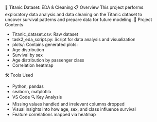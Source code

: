 🚢 Titanic Dataset: EDA & Cleaning
📋 Overview
This project performs exploratory data analysis and data cleaning on the Titanic dataset to uncover survival patterns and prepare data for future modeling.
📁 Project Contents
- Titanic_dataset.csv: Raw dataset
- task2_eda_script.py: Script for data analysis and visualization
- plots/: Contains generated plots:
- Age distribution
- Survival by sex
- Age distribution by passenger class
- Correlation heatmap


🛠 Tools Used
- Python, pandas
- seaborn, matplotlib
- VS Code 
🔍 Key Analysis
- Missing values handled and irrelevant columns dropped
- Visual insights into how age, sex, and class influence survival
- Feature correlations mapped via heatmap


